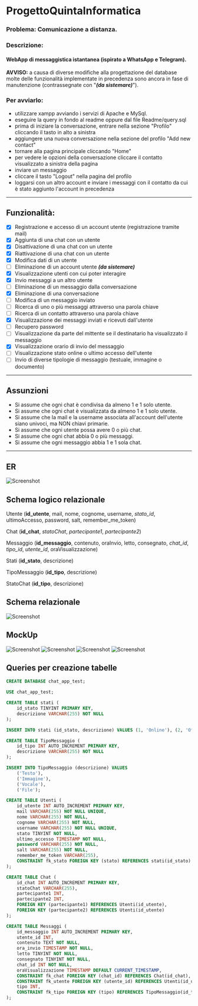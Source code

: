 # ProgettoQuintaInformatica

### Problema: Comunicazione a distanza.

### Descrizione:

#### WebApp di messaggistica istantanea (ispirato a WhatsApp e Telegram).

**AVVISO:** a causa di diverse modifiche alla progettazione del database molte delle funzionalità implementate in precedenza sono ancora in fase di manutenzione (contrassegnate con "***(da sistemare)***").

### Per avviarlo:

- utilizzare xampp avviando i servizi di Apache e MySql.
- eseguire la query in fondo al readme oppure dal file Readme/query.sql
- prima di iniziare la conversazione, entrare nella sezione "Profilo" cliccando il tasto in alto a sinistra
- aggiungere una nuova conversazione nella sezione del profilo "Add new contact"
- tornare alla pagina principale cliccando "Home"
- per vedere le opzioni della conversazione cliccare il contatto visualizzato a sinistra della pagina
- inviare un messaggio
- cliccare il tasto "Logout" nella pagina del profilo
- loggarsi con un altro account e inviare i messaggi con il contatto da cui è stato aggiunto l'account in precedenza

---

## Funzionalità:

- [X] Registrazione e accesso di un account utente (registrazione tramite mail)
- [X] Aggiunta di una chat con un utente
- [X] Disattivazione di una chat con un utente
- [X] Riattivazione di una chat con un utente
- [X] Modifica dati di un utente
- [ ] Eliminazione di un account utente ***(da sistemare)***
- [X] Visualizzazione utenti con cui poter interagire
- [X] Invio messaggi a un altro utente
- [ ] Eliminazione di un messaggio dalla conversazione
- [X] Eliminazione di una conversazione
- [ ] Modifica di un messaggio inviato
- [ ] Ricerca di uno o più messaggi attraverso una parola chiave
- [ ] Ricerca di un contatto attraverso una parola chiave
- [X] Visualizzazione dei messaggi inviati e ricevuti dall'utente
- [ ] Recupero password
- [ ] Visualizzazione da parte del mittente se il destinatario ha visualizzato il messaggio
- [X] Visualizzazione orario di invio del messaggio
- [ ] Visualizzazione stato online o ultimo accesso dell'utente
- [ ] Invio di diverse tipologie di messaggio (testuale, immagine o documento)

---

## Assunzioni

- Si assume che ogni chat è condivisa da almeno 1 e 1 solo utente.
- Si assume che ogni chat è visualizzata da almeno 1 e 1 solo utente.
- Si assume che la mail e la username associata all'account dell'utente siano univoci, ma NON chiavi primarie.
- Si assume che ogni utente possa avere 0 o più chat.
- Si assume che ogni chat abbia 0 o più messaggi.
- Si assume che ogni messaggio abbia 1 e 1 sola chat.

---

## ER

![Screenshot](./Readme/ERChatApp.png)

## Schema logico relazionale

Utente (**id_utente**, mail, nome, cognome, username, *stato_id*, ultimoAccesso, password, salt, remember_me_token)

Chat (**id_chat**, *statoChat*, *partecipante1*, *partecipante2*)

Messaggio (**id_messaggio**, contenuto, oraInvio, letto, consegnato, *chat_id*, *tipo_id*, *utente_id*, oraVisualizzazione)

Stati (**id_stato**, descrizione)

TipoMessaggio (**id_tipo**, descrizione)

StatoChat (**id_tipo**, descrizione)

## Schema relazionale

![Screenshot](./Readme/SchemaRelazionale.png)

## MockUp

![Screenshot](./Readme/Slide1.PNG)
![Screenshot](./Readme/Slide2.PNG)
![Screenshot](./Readme/Slide3.PNG)
![Screenshot](./Readme/Slide4.PNG)

## Queries per creazione tabelle

```sql
CREATE DATABASE chat_app_test;

USE chat_app_test;

CREATE TABLE stati (
    id_stato TINYINT PRIMARY KEY,
    descrizione VARCHAR(255) NOT NULL
);

INSERT INTO stati (id_stato, descrizione) VALUES (1, 'Online'), (2, 'Offline'), (3, 'Deactivated');

CREATE TABLE TipoMessaggio (
    id_tipo INT AUTO_INCREMENT PRIMARY KEY,
    descrizione VARCHAR(255) NOT NULL
);

INSERT INTO TipoMessaggio (descrizione) VALUES
    ('Testo'),
    ('Immagine'),
    ('Vocale'),
    ('File');

CREATE TABLE Utenti (
    id_utente INT AUTO_INCREMENT PRIMARY KEY, 
    mail VARCHAR(255) NOT NULL UNIQUE,
    nome VARCHAR(255) NOT NULL,
    cognome VARCHAR(255) NOT NULL,
    username VARCHAR(255) NOT NULL UNIQUE,
    stato TINYINT NOT NULL,
    ultimo_accesso TIMESTAMP NOT NULL,
    password VARCHAR(255) NOT NULL,
    salt VARCHAR(255) NOT NULL,
    remember_me_token VARCHAR(255),
    CONSTRAINT fk_stato FOREIGN KEY (stato) REFERENCES stati(id_stato)
);

CREATE TABLE Chat (
    id_chat INT AUTO_INCREMENT PRIMARY KEY,
    statoChat VARCHAR(255),
    partecipante1 INT,
    partecipante2 INT,
    FOREIGN KEY (partecipante1) REFERENCES Utenti(id_utente),
    FOREIGN KEY (partecipante2) REFERENCES Utenti(id_utente)
);

CREATE TABLE Messaggi (
    id_messaggio INT AUTO_INCREMENT PRIMARY KEY,
    utente_id INT,
    contenuto TEXT NOT NULL,
    ora_invio TIMESTAMP NOT NULL,
    letto TINYINT NOT NULL,
    consegnato TINYINT NOT NULL,
    chat_id INT NOT NULL,
    oraVisualizzazione TIMESTAMP DEFAULT CURRENT_TIMESTAMP,
    CONSTRAINT fk_chat FOREIGN KEY (chat_id) REFERENCES Chat(id_chat),
    CONSTRAINT fk_utente FOREIGN KEY (utente_id) REFERENCES Utenti(id_utente),
    tipo INT,
    CONSTRAINT fk_tipo FOREIGN KEY (tipo) REFERENCES TipoMessaggio(id_tipo)
);
```
